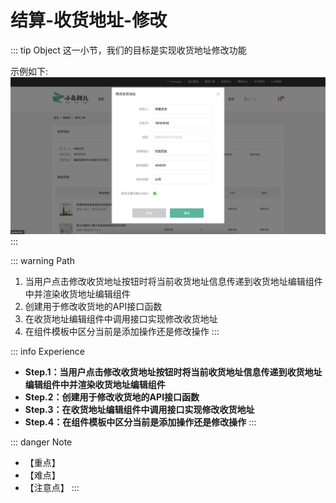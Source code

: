 # 结算-收货地址-修改

::: tip Object
这一小节，我们的目标是实现收货地址修改功能

示例如下:
![70](./images/70.png)
:::

::: warning Path

1. 当用户点击修改收货地址按钮时将当前收货地址信息传递到收货地址编辑组件中并渲染收货地址编辑组件
2. 创建用于修改收货地的API接口函数
3. 在收货地址编辑组件中调用接口实现修改收货地址
4. 在组件模板中区分当前是添加操作还是修改操作
:::

::: info Experience

* **Step.1：当用户点击修改收货地址按钮时将当前收货地址信息传递到收货地址编辑组件中并渲染收货地址编辑组件**
* **Step.2：创建用于修改收货地的API接口函数**
* **Step.3：在收货地址编辑组件中调用接口实现修改收货地址**
* **Step.4：在组件模板中区分当前是添加操作还是修改操作**
:::

::: danger Note

* 【重点】
* 【难点】
* 【注意点】
:::
